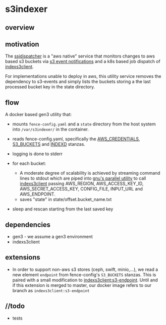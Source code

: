 # s3indexer

## overview

## motivation

The [ssjdispatcher](https://github.com/uc-cdis/ssjdispatcher) is a "aws native" service that monitors changes to aws based s3 buckets via [s3 event notifications](https://docs.aws.amazon.com/AmazonS3/latest/dev/NotificationHowTo.html#notification-how-to-overview) and a k8s based job dispatch of [indexs3client](https://github.com/uc-cdis/indexs3client).

For implementations unable to deploy in aws, this utility service removes the dependency to s3-events and simply lists the buckets storing a the last processed bucket key in the state directory.

## flow

A docker based gen3 utility that:

* mounts `fence-config.yaml` and a `state` directory from the host system into `/var/s3indexer/` in the container.

* reads fence-config.yaml, specifically the [AWS_CREDENTIALS](https://github.com/uc-cdis/compose-services/blob/master/templates/fence-config.yaml#L287-L293), [S3_BUCKETS](https://github.com/uc-cdis/compose-services/blob/master/templates/fence-config.yaml#L295-L304) and [INDEXD](https://github.com/uc-cdis/compose-services/blob/master/templates/fence-config.yaml#L328-L333) stanzas.

* logging is done to stderr

* for each bucket:
  * A moderate degree of scalability is achieved by streaming command lines to stdout which are piped into [gnu's parallel utility](https://www.gnu.org/software/parallel/) to call [indexs3client](https://github.com/uc-cdis/indexs3client) passing AWS_REGION, AWS_ACCESS_KEY_ID, AWS_SECRET_ACCESS_KEY, CONFIG_FILE, INPUT_URL and AWS_ENDPOINT.
  * saves "state" in state/offset.bucket_name.txt

* sleep and rescan starting from the last saved key

## dependencies

* gen3 - we assume a gen3 environment
* indexs3client

## extensions

* In order to support non-aws s3 stores (ceph, swift, minio,...), we read a new element `endpoint` from fence-config's `S3_BUCKETS` stanzas. This is paired with a small modification to [indexs3client:s3-endpoint](https://github.com/ohsu-comp-bio/indexs3client/commit/2fd2d303e6023697fc9be78b972076f3dce07949).  Until and if this extension is merged to master, our docker image refers to our branch as `indexs3client:s3-endpoint`

## //todo

*  tests
